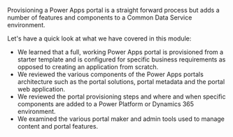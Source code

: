 Provisioning a Power Apps portal is a straight forward process but adds a number of features and components to a Common Data Service environment.

Let's have a quick look at what we have covered in this module:

- We learned that a full, working Power Apps portal is provisioned from a starter template and is configured for specific business requirements as opposed to creating an application from scratch.
- We reviewed the various components of the Power Apps portals architecture such as the portal solutions, portal metadata and the portal web application.
- We reviewed the portal provisioning steps and where and when specific components are added to a Power Platform or Dynamics 365 environment.
- We examined the various portal maker and admin tools used to manage content and portal features. 

